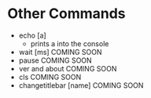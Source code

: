 # Other Commands

- echo [a]
    - prints a into the console
- wait [ms]
    COMING SOON
- pause
    COMING SOON
- ver and about
    COMING SOON
- cls
    COMING SOON
- changetitlebar [name]
    COMING SOON
